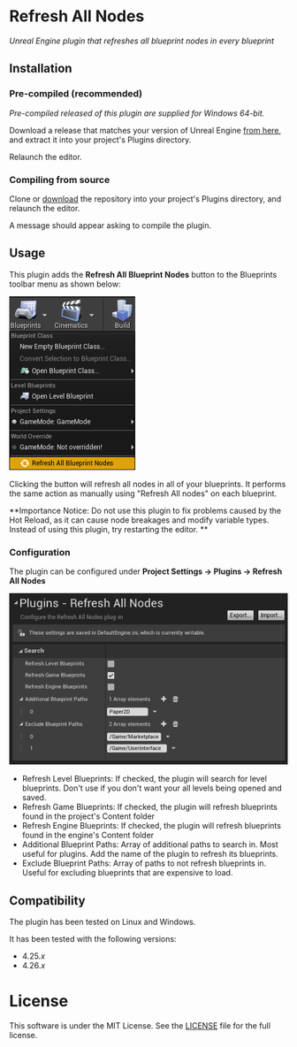 # Refresh All Nodes

*Unreal Engine plugin that refreshes all blueprint nodes in every blueprint* 

## Installation

### Pre-compiled (recommended)

*Pre-compiled released of this plugin are supplied for Windows 64-bit.*

Download a release that matches your version of Unreal Engine [from here](https://github.com/nachomonkey/RefreshAllNodes/releases), and extract it into your project's Plugins directory.

Relaunch the editor.

### Compiling from source

Clone or [download](https://github.com/nachomonkey/RefreshAllNodes/releases/tag/v1.1) the repository into your project's Plugins directory, and relaunch the editor.

A message should appear asking to compile the plugin.

## Usage

This plugin adds the **Refresh All Blueprint Nodes** button to the Blueprints toolbar menu as shown below:

![The button is shown in the Blueprints toolbar menu](docs/MenuButton.png)

Clicking the button will refresh all nodes in all of your blueprints. It performs the same action as manually using "Refresh All nodes" on each blueprint.

**Importance Notice: Do not use this plugin to fix problems caused by the Hot Reload, as it can cause node breakages and modify variable types. Instead of using this plugin, try restarting the editor. **

### Configuration

The plugin can be configured under **Project Settings ->  Plugins -> Refresh All Nodes**

![Configuration](docs/Configuration.png)

* Refresh Level Blueprints: If checked, the plugin will search for level blueprints. Don't use if you don't want your all levels being opened and saved.
* Refresh Game Blueprints: If checked, the plugin will refresh blueprints found in the project's Content folder
* Refresh Engine Blueprints: If checked, the plugin will refresh blueprints found in the engine's Content folder
* Additional Blueprint Paths: Array of additional paths to search in. Most useful for plugins. Add the name of the plugin to refresh its blueprints.
* Exclude Blueprint Paths: Array of paths to not refresh blueprints in. Useful for excluding blueprints that are expensive to load.

## Compatibility

The plugin has been tested on Linux and Windows.

It has been tested with the following versions:

* 4.25.*x*
* 4.26.*x*

# License

This software is under the MIT License. See the [LICENSE](https://github.com/nachomonkey/RefreshAllNodes/blob/master/LICENSE) file for the full license.
